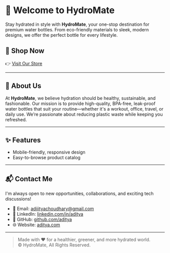 # 🛒 Welcome to HydroMate

Stay hydrated in style with **HydroMate**, your one-stop destination for premium water bottles. From eco-friendly materials to sleek, modern designs, we offer the perfect bottle for every lifestyle.

## 🚀 Shop Now
👉 [Visit Our Store](https://adiityachoudhary.github.io/Ecommerce_Website/)

---

## 🏪 About Us

At **HydroMate**, we believe hydration should be healthy, sustainable, and fashionable. Our mission is to provide high-quality, BPA-free, leak-proof water bottles that suit your routine—whether it's a workout, office, travel, or daily use. We’re passionate about reducing plastic waste while keeping you refreshed.

---


## ✨ Features

- Mobile-friendly, responsive design  
- Easy-to-browse product catalog  

---
## 📬 Contact Me

I'm always open to new opportunities, collaborations, and exciting tech discussions!

- 📧 Email: [adiiityachoudhary@gmail.com](mailto:adiiityachoudhary@gmail.com)
- 💼 LinkedIn: [linkedin.com/in/aditya](https://www.linkedin.com/in/aditya-choudhary-908307171/)
- 🐙 GitHub: [github.com/aditya](https://adiityachoudhary.github.io/portfolio/)
- 🌐 Website: [aditya.com](https://adiityachoudhary.github.io/portfolio/)


---


> Made with ❤️ for a healthier, greener, and more hydrated world.  
> © HydroMate, All Rights Reserved.
